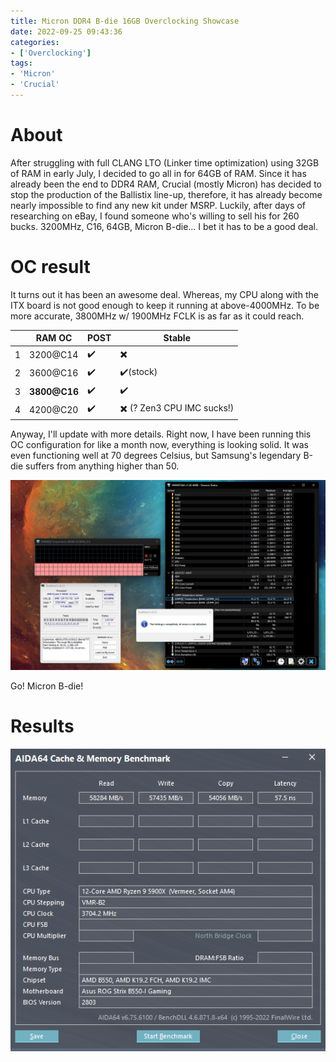 ```yaml
---
title: Micron DDR4 B-die 16GB Overclocking Showcase
date: 2022-09-25 09:43:36
categories:
- ['Overclocking']
tags:
- 'Micron'
- 'Crucial'
---
```

# About
After struggling with full CLANG LTO (Linker time optimization) using 32GB of RAM in early July, I decided to go all in for 64GB of RAM.
Since it has already been the end to DDR4 RAM, Crucial (mostly Micron) has decided to stop the production of the Ballistix line-up, therefore, it has already become nearly impossible to find any new kit under MSRP.
Luckily, after days of researching on eBay, I found someone who's willing to sell his for 260 bucks.
3200MHz, C16, 64GB, Micron B-die... I bet it has to be a good deal.

# OC result
It turns out it has been an awesome deal. Whereas, my CPU along with the ITX board is not good enough to keep it running at above-4000MHz.
To be more accurate, 3800MHz w/ 1900MHz FCLK is as far as it could reach.

|      | RAM OC | POST   | Stable |
| ---- | --------------- | -------- | -------- |
| 1    | 3200@C14             | :heavy_check_mark: | :heavy_multiplication_x: |
| 2    | 3600@C16             | :heavy_check_mark: | :heavy_check_mark:(stock) |
| 3    | **3800@C16**        | :heavy_check_mark: | :heavy_check_mark: |
| 4    | 4200@C20            | :heavy_check_mark: | :heavy_multiplication_x: (? Zen3 CPU IMC sucks!) |



Anyway, I'll update with more details. Right now, I have been running this OC configuration for like a month now, everything is looking solid.
It was even functioning well at 70 degrees Celsius, but Samsung's legendary B-die suffers from anything higher than 50.

![image.png](micron-b-die-16GB-overclocking-showcase/oAhnvE9f1Npqzc3.png)

Go! Micron B-die!

# Results

![final oc - bench - 64gb.png](micron-b-die-16GB-overclocking-showcase/7KB9mCPfnMAX2J5.png)


